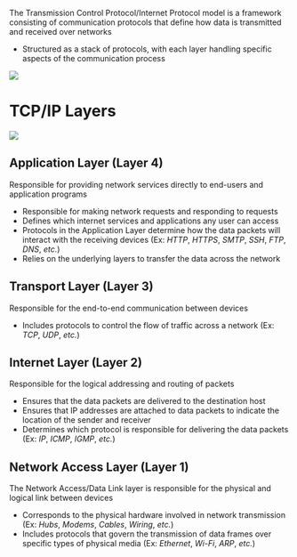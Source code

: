 The Transmission Control Protocol/Internet Protocol model is a framework consisting of communication protocols that define how data is transmitted and received over networks

* Structured as a stack of protocols, with each layer handling specific aspects of the communication process

![](https://github.com/JonmarCorpuz/SecondBrain/blob/main/Assets/Whitespace.png)

# TCP/IP Layers

![](https://github.com/JonmarCorpuz/SecondBrain/blob/main/Assets/063014_1912_TCPIPANDTHE2.jpg)

## Application Layer (Layer 4)

Responsible for providing network services directly to end-users and application programs

* Responsible for making network requests and responding to requests
* Defines which internet services and applications any user can access
* Protocols in the Application Layer determine how the data packets will interact with the receiving devices (Ex: *HTTP*, *HTTPS*, *SMTP*, *SSH*, *FTP*, *DNS*, *etc.*)
* Relies on the underlying layers to transfer the data across the network

## Transport Layer (Layer 3)

Responsible for the end-to-end communication between devices

* Includes protocols to control the flow of traffic across a network (Ex: *TCP*, *UDP*, *etc.*)

## Internet Layer (Layer 2)

Responsible for the logical addressing and routing of packets 

* Ensures that the data packets are delivered to the destination host
* Ensures that IP addresses are attached to data packets to indicate the location of the sender and receiver
* Determines which protocol is responsible for delivering the data packets (Ex: *IP*, *ICMP*, *IGMP*, *etc.*) 

## Network Access Layer (Layer 1)

The Network Access/Data Link layer is responsible for the physical and logical link between devices 

* Corresponds to the physical hardware involved in network transmission (Ex: *Hubs*, *Modems*, *Cables*, *Wiring*, *etc.*)
* Includes protocols that govern the transmission of data frames over specific types of physical media (Ex: *Ethernet*, *Wi-Fi*, *ARP*, *etc.*)
